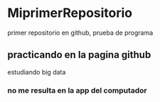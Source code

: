 # MiprimerRepositorio
primer repositorio en github, prueba de programa
## practicando en la pagina github
estudiando big data 
### no me resulta en la app del computador
